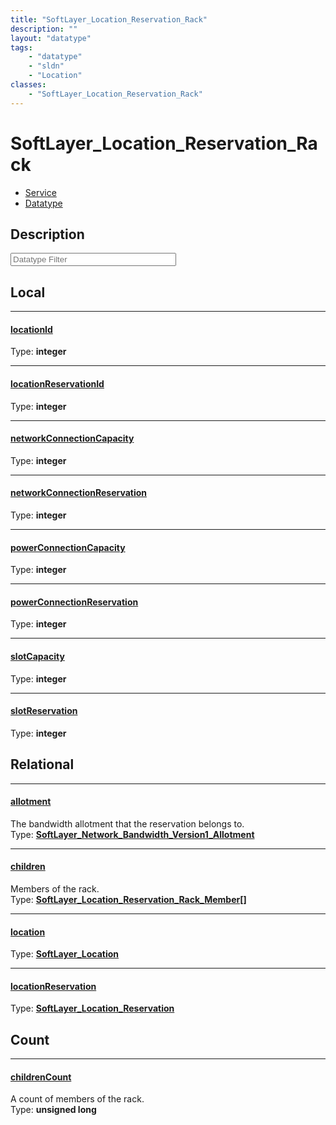 ```yaml
---
title: "SoftLayer_Location_Reservation_Rack"
description: ""
layout: "datatype"
tags:
    - "datatype"
    - "sldn"
    - "Location"
classes:
    - "SoftLayer_Location_Reservation_Rack"
---
```


# SoftLayer_Location_Reservation_Rack
<div id='service-datatype'>
    <ul id='sldn-reference-tabs'>
    <li id='service'> <a href='/reference/services/SoftLayer_Location_Reservation_Rack' >Service</a></li>    <li id='datatype'> <a href='/reference/datatypes/SoftLayer_Location_Reservation_Rack' >Datatype</a></li>
    </ul>
</div>

## Description 






<!-- Filer BEGIN -->
<div class="view-filters">
        <div class="clearfix">
            <div class="search-input-box">
                <input placeholder="Datatype Filter" onkeyup="titleSearch(inputId='prop-input', divId='properties', elementClass='prop-row')" 
                    type="text" id="prop-input" value="" size="30" maxlength="128" class="form-text">
            </div>
        </div>
</div>
<!-- Filer END -->

<div id="properties" class="content">
<div id="localProperties" class="prop-content" >

## Local
<div class="prop-row">

-----
[locationId]: #locationid
#### [locationId]
  
<span class="type-label">Type: </span>**integer**


</div>
<div class="prop-row">

-----
[locationReservationId]: #locationreservationid
#### [locationReservationId]
  
<span class="type-label">Type: </span>**integer**


</div>
<div class="prop-row">

-----
[networkConnectionCapacity]: #networkconnectioncapacity
#### [networkConnectionCapacity]
  
<span class="type-label">Type: </span>**integer**


</div>
<div class="prop-row">

-----
[networkConnectionReservation]: #networkconnectionreservation
#### [networkConnectionReservation]
  
<span class="type-label">Type: </span>**integer**


</div>
<div class="prop-row">

-----
[powerConnectionCapacity]: #powerconnectioncapacity
#### [powerConnectionCapacity]
  
<span class="type-label">Type: </span>**integer**


</div>
<div class="prop-row">

-----
[powerConnectionReservation]: #powerconnectionreservation
#### [powerConnectionReservation]
  
<span class="type-label">Type: </span>**integer**


</div>
<div class="prop-row">

-----
[slotCapacity]: #slotcapacity
#### [slotCapacity]
  
<span class="type-label">Type: </span>**integer**


</div>
<div class="prop-row">

-----
[slotReservation]: #slotreservation
#### [slotReservation]
  
<span class="type-label">Type: </span>**integer**


</div>
</div>
<!-- LOCAL PROPERTY END -->

<div id="relationalProperties"  class="prop-content" >

## Relational
<div class="prop-row">

-----
[allotment]: #allotment
#### [allotment]
The bandwidth allotment that the reservation belongs to.  
<span class="type-label">Type: </span>**<a href='/reference/datatypes/SoftLayer_Network_Bandwidth_Version1_Allotment'>SoftLayer_Network_Bandwidth_Version1_Allotment </a>**


</div>
<div class="prop-row">

-----
[children]: #children
#### [children]
Members of the rack.  
<span class="type-label">Type: </span>**<a href='/reference/datatypes/SoftLayer_Location_Reservation_Rack_Member'>SoftLayer_Location_Reservation_Rack_Member[] </a>**


</div>
<div class="prop-row">

-----
[location]: #location
#### [location]
  
<span class="type-label">Type: </span>**<a href='/reference/datatypes/SoftLayer_Location'>SoftLayer_Location </a>**


</div>
<div class="prop-row">

-----
[locationReservation]: #locationreservation
#### [locationReservation]
  
<span class="type-label">Type: </span>**<a href='/reference/datatypes/SoftLayer_Location_Reservation'>SoftLayer_Location_Reservation </a>**


</div>

## Count
<div class="prop-row">

-----
[childrenCount]: #childrencount
#### [childrenCount]
A count of members of the rack.   
<span class="type-label">Type: </span>**unsigned long**


</div>
</div>


